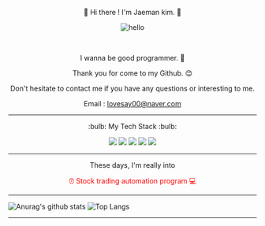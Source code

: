 <div align='center'>

:battery: Hi there ! I'm Jaeman kim. :battery:

![hello](https://jaemaning.github.io/images/hello.gif)
  
<br>
  
I wanna be good programmer. :stars:
  
Thank you for come to my Github. :blush:
  
Don't hesitate to contact me if you have any questions or interesting to me.
  
Email : lovesay00@naver.com
  
</div>

<hr>

<p align="center">:bulb: My Tech Stack :bulb:</p>

<div align='center'>
<img src="https://img.shields.io/badge/Python-f9dd6a?style=flat&logo=Python&logoColor=3776AB"/> <img src="https://img.shields.io/badge/Django-cae9d0?style=flat&logo=Django&logoColor=092E20"/> <img src="https://img.shields.io/badge/HTML5-E34F26?style=flat&logo=HTML5&logoColor=fff"/> <img src="https://img.shields.io/badge/CSS-1572B6?style=flat&logo=CSS3&logoColor=fff"/> <img src="https://img.shields.io/badge/JavaScript-000000?style=flat&logo=JavaScript&logoColor=F7DF1E"/>
</div>

<hr>

<div align='center'>

These days, I'm really into 
  
<span style="color:red"> :alarm_clock: Stock trading automation program :computer: </span>
  
</div>



<hr>

![Anurag's github stats](https://github-readme-stats.vercel.app/api?username=jaemaning&show_icons=true&theme=gotham)
![Top Langs](https://github-readme-stats.vercel.app/api/top-langs/?username=jaemaning&layout=compact&theme=gotham)

<hr>

